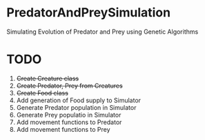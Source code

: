 # PredatorAndPreySimulation
Simulating Evolution of Predator and Prey using Genetic Algorithms


# TODO
1. ~~Create Creature class~~
2. ~~Create Predator, Prey from Creatures~~
3. ~~Create Food class~~
4. Add generation of Food supply to Simulator
4. Generate Predator population in Simulator
4. Generate Prey populatio in Simulator
5. Add movement functions to Predator
6. Add movement functions to Prey